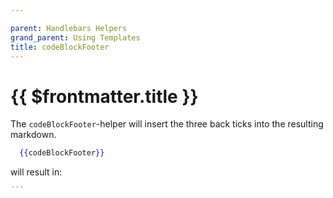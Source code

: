 ```yaml
---

parent: Handlebars Helpers
grand_parent: Using Templates
title: codeBlockFooter
---
```


# {{ $frontmatter.title }}

The `codeBlockFooter`\-helper will insert the three back ticks into the resulting markdown.

```handlebars
  {{codeBlockFooter}}
```

will result in:

````markdown
```
````